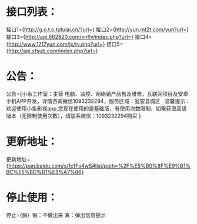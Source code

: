 # 接口列表：
接口1={http://g.o.t.o.tutulai.cn/?url=}
接口2={http://yun.mt2t.com/yun?url=}
接口3={http://api.662820.com/xnflv/index.php?url=}
接口4={http://www.1717yun.com/jx/ty.php?url=}
接口5={http://api.xfsub.com/index.php?url=}

# 公告：
公告={小余工作室：主营 电脑、监控、网络销产品售及维修，互联网项目及安卓手机APP开发，详情咨询微信1093232294，服务区域：瓮安县城区   温馨提示：欢迎使用小鱼影视app,您现在使用的是基础版，有使用次数限制，如需获取高级版本（无限制使用次数），请联系微信：1093232294购买 }
# 更新地址：
更新地址={https://pan.baidu.com/s/1c1Fs4wS#list/path=%2F%E5%B0%8F%E9%B1%BC%E5%BD%B1%E8%A7%86}
# 停止使用：
停止={假}  假：不做出来 真：弹出信息提示
